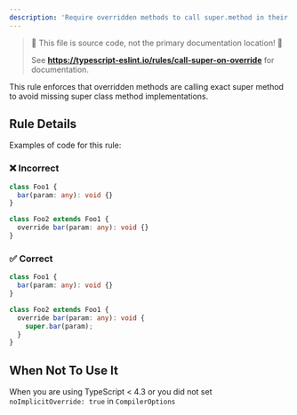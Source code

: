 ```yaml
---
description: 'Require overridden methods to call super.method in their body.'
---
```


> 🛑 This file is source code, not the primary documentation location! 🛑
>
> See **https://typescript-eslint.io/rules/call-super-on-override** for documentation.

This rule enforces that overridden methods are calling exact super method to avoid missing super class method implementations.

## Rule Details

Examples of code for this rule:

### ❌ Incorrect

```ts
class Foo1 {
  bar(param: any): void {}
}

class Foo2 extends Foo1 {
  override bar(param: any): void {}
}
```

### ✅ Correct

```ts
class Foo1 {
  bar(param: any): void {}
}

class Foo2 extends Foo1 {
  override bar(param: any): void {
    super.bar(param);
  }
}
```


## When Not To Use It

When you are using TypeScript < 4.3 or you did not set `noImplicitOverride: true` in `CompilerOptions`
